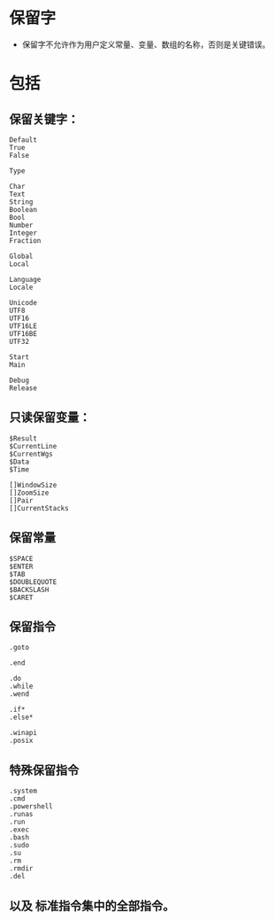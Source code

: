 # 保留字
- 保留字不允许作为用户定义常量、变量、数组的名称，否则是关键错误。

# 包括
## 保留关键字：
    Default
    True
    False
    
    Type

    Char
    Text
    String
    Boolean
    Bool
    Number
    Integer
    Fraction
    
    Global
    Local

    Language
    Locale

    Unicode
    UTF8
    UTF16
    UTF16LE
    UTF16BE
    UTF32

    Start
    Main

    Debug
    Release

## 只读保留变量：
    $Result
    $CurrentLine
    $CurrentWgs
    $Data
    $Time
    
    []WindowSize
    []ZoomSize
    []Pair
    []CurrentStacks

## 保留常量
    $SPACE
    $ENTER
    $TAB
    $DOUBLEQUOTE
    $BACKSLASH
    $CARET 

## 保留指令
    .goto

    .end
    
    .do
    .while
    .wend

    .if*
    .else*
    
    .winapi
    .posix

## 特殊保留指令

    .system
    .cmd
    .powershell
    .runas
    .run
    .exec
    .bash
    .sudo
    .su
    .rm
    .rmdir
    .del
    
## 以及 标准指令集中的全部指令。